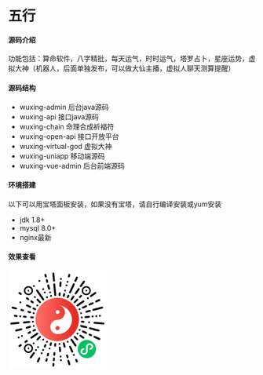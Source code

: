 # 五行

#### 源码介绍
功能包括：算命软件，八字精批，每天运气，时时运气，塔罗占卜，星座运势，虚拟大神（机器人，后面单独发布，可以做大仙主播，虚拟人聊天测算提醒）


#### 源码结构

- wuxing-admin 后台java源码
- wuxing-api 接口java源码
- wuxing-chain 命理合成祈福符
- wuxing-open-api 接口开放平台
- wuxing-virtual-god 虚拟大神
- wuxing-uniapp 移动端源码
- wuxing-vue-admin 后台前端源码



#### 环境搭建
以下可以用宝塔面板安装，如果没有宝塔，请自行编译安装或yum安装

- jdk 1.8+
- mysql 8.0+
- nginx最新

#### 效果查看

<img width="200px" src="images/qrcode.jpg"/>

